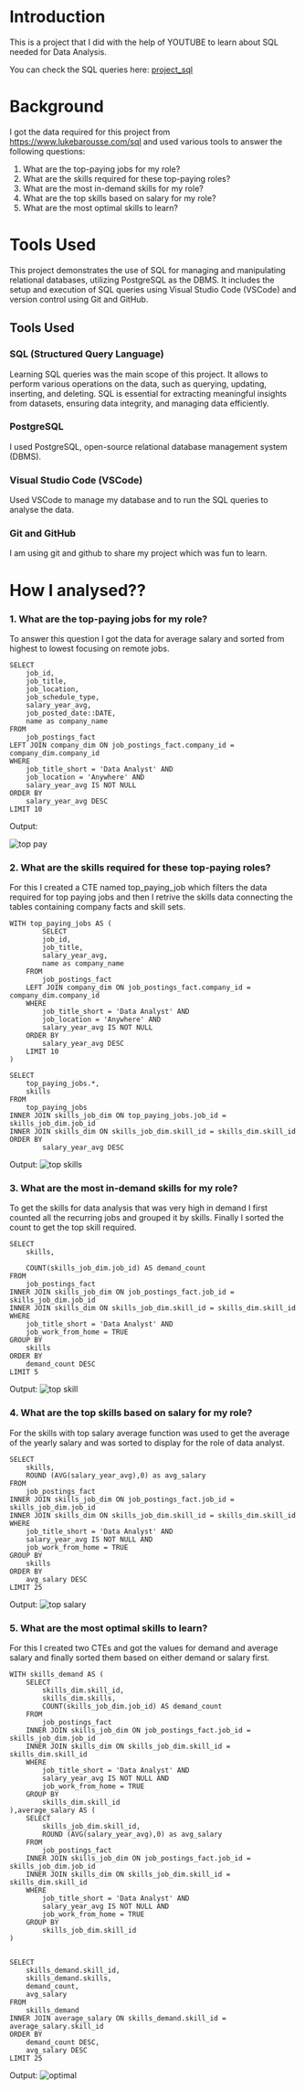 # Introduction
This is a project that I did with the help of YOUTUBE to learn about SQL needed for Data Analysis. 

You can check the SQL queries here: [project_sql](/project_sql/)

# Background
I got the data required for this project from https://www.lukebarousse.com/sql and used various tools to answer the following questions:

1. What are the top-paying jobs for my role?
2. What are the skills required for these top-paying roles?
3. What are the most in-demand skills for my role?
4. What are the top skills based on salary for my role?
5. What are the most optimal skills to learn?


# Tools Used
This project demonstrates the use of SQL for managing and manipulating relational databases, utilizing PostgreSQL as the DBMS. It includes the setup and execution of SQL queries using Visual Studio Code (VSCode) and version control using Git and GitHub.

## Tools Used

### SQL (Structured Query Language)
Learning SQL queries was the main scope of this project. It allows to perform various operations on the data, such as querying, updating, inserting, and deleting. SQL is essential for extracting meaningful insights from datasets, ensuring data integrity, and managing data efficiently. 

### PostgreSQL
I used PostgreSQL, open-source relational database management system (DBMS). 

### Visual Studio Code (VSCode)
Used VSCode to manage my database and to run the SQL queries to analyse the data.

### Git and GitHub
I am using git and github to share my project which was fun to learn. 


# How I analysed??
### 1. What are the top-paying jobs for my role?
To answer this question I got the data for average salary and sorted from highest to lowest focusing on remote jobs.
```
SELECT
    job_id,
    job_title,
    job_location,
    job_schedule_type,
    salary_year_avg,
    job_posted_date::DATE,
    name as company_name
FROM
    job_postings_fact
LEFT JOIN company_dim ON job_postings_fact.company_id = company_dim.company_id
WHERE
    job_title_short = 'Data Analyst' AND
    job_location = 'Anywhere' AND
    salary_year_avg IS NOT NULL
ORDER BY 
    salary_year_avg DESC
LIMIT 10
```

Output:

![top pay](/assets/Screenshot%202024-07-07%20at%205.24.56 PM.png)

### 2. What are the skills required for these top-paying roles?
For this I created a CTE named top_paying_job which filters the data required for top paying jobs and then I retrive the skills data connecting the tables containing company facts and skill sets.
```
WITH top_paying_jobs AS (
        SELECT
        job_id,
        job_title,
        salary_year_avg,
        name as company_name
    FROM
        job_postings_fact
    LEFT JOIN company_dim ON job_postings_fact.company_id = company_dim.company_id
    WHERE
        job_title_short = 'Data Analyst' AND
        job_location = 'Anywhere' AND
        salary_year_avg IS NOT NULL
    ORDER BY 
        salary_year_avg DESC
    LIMIT 10
)

SELECT 
    top_paying_jobs.*,
    skills 
FROM 
    top_paying_jobs
INNER JOIN skills_job_dim ON top_paying_jobs.job_id = skills_job_dim.job_id
INNER JOIN skills_dim ON skills_job_dim.skill_id = skills_dim.skill_id
ORDER BY 
        salary_year_avg DESC
```
Output:
![top skills](/assets/Screenshot%202024-07-07%20at%205.33.24 PM.png)

### 3. What are the most in-demand skills for my role?
To get the skills for data analysis that was very high in demand I first counted all the recurring jobs and grouped it by skills. Finally I sorted the count to get the top skill required.
```
SELECT
    skills,

    COUNT(skills_job_dim.job_id) AS demand_count
FROM 
    job_postings_fact
INNER JOIN skills_job_dim ON job_postings_fact.job_id = skills_job_dim.job_id
INNER JOIN skills_dim ON skills_job_dim.skill_id = skills_dim.skill_id
WHERE
    job_title_short = 'Data Analyst' AND
    job_work_from_home = TRUE
GROUP BY 
    skills
ORDER BY
    demand_count DESC
LIMIT 5

```

Output: 
![top skill](/assets/Screenshot%202024-07-07%20at%205.35.25 PM.png)

### 4. What are the top skills based on salary for my role?
For the skills with top salary average function was used to get the average of the yearly salary and was sorted to display for the role of data analyst.
```
SELECT
    skills,
    ROUND (AVG(salary_year_avg),0) as avg_salary
FROM 
    job_postings_fact
INNER JOIN skills_job_dim ON job_postings_fact.job_id = skills_job_dim.job_id
INNER JOIN skills_dim ON skills_job_dim.skill_id = skills_dim.skill_id
WHERE
    job_title_short = 'Data Analyst' AND
    salary_year_avg IS NOT NULL AND
    job_work_from_home = TRUE
GROUP BY 
    skills
ORDER BY
    avg_salary DESC
LIMIT 25
```
Output:
![top salary](/assets/Screenshot%202024-07-07%20at%205.44.23 PM.png)

### 5. What are the most optimal skills to learn?
For this I created two CTEs and got the values for demand and average salary and finally sorted them based on either demand or salary first.
```
WITH skills_demand AS (
    SELECT
        skills_dim.skill_id,
        skills_dim.skills,
        COUNT(skills_job_dim.job_id) AS demand_count
    FROM 
        job_postings_fact
    INNER JOIN skills_job_dim ON job_postings_fact.job_id = skills_job_dim.job_id
    INNER JOIN skills_dim ON skills_job_dim.skill_id = skills_dim.skill_id
    WHERE
        job_title_short = 'Data Analyst' AND
        salary_year_avg IS NOT NULL AND
        job_work_from_home = TRUE
    GROUP BY 
        skills_dim.skill_id
),average_salary AS (
    SELECT
        skills_job_dim.skill_id,
        ROUND (AVG(salary_year_avg),0) as avg_salary
    FROM 
        job_postings_fact
    INNER JOIN skills_job_dim ON job_postings_fact.job_id = skills_job_dim.job_id
    INNER JOIN skills_dim ON skills_job_dim.skill_id = skills_dim.skill_id
    WHERE
        job_title_short = 'Data Analyst' AND
        salary_year_avg IS NOT NULL AND
        job_work_from_home = TRUE
    GROUP BY 
        skills_job_dim.skill_id
)


SELECT
    skills_demand.skill_id,
    skills_demand.skills,
    demand_count,
    avg_salary
FROM
    skills_demand
INNER JOIN average_salary ON skills_demand.skill_id = average_salary.skill_id
ORDER BY
    demand_count DESC,
    avg_salary DESC
LIMIT 25
```

Output:
![optimal](/assets/Screenshot%202024-07-07%20at%205.55.32 PM.png)

